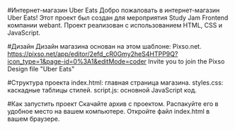 
#Интернет-магазин Uber Eats
Добро пожаловать в интернет-магазин Uber Eats! Этот проект был создан для мероприятия Study Jam Frontend компании webant. Проект реализован с использованием HTML, CSS и JavaScript.

#Дизайн
Дизайн магазина основан на этом шаблоне: Pixso.net.
https://pixso.net/app/editor/2efd_cR0Gmy2heS4HTPP9Q?icon_type=1&page-id=0%3A1&editMode=coder Invite you to join the Pixso Design file "Uber Eats"


#Структура проекта
index.html: главная страница магазина.
styles.css: каскадные таблицы стилей.
script.js: основной JavaScript код.

#Как запустить проект
Скачайте архив с проектом.
Распакуйте его в удобное место на вашем компьютере.
Откройте файл index.html в вашем браузере.
